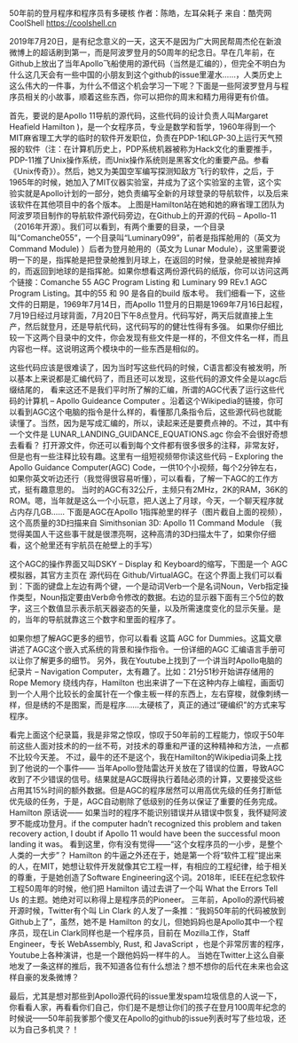 50年前的登月程序和程序员有多硬核
作者：陈皓，左耳朵耗子
来自：酷壳网 CoolShell https://coolshell.cn

2019年7月20日，是有纪念意义的一天，这天不是因为广大网民帮周杰伦在新浪微博上的超话刷到第一，而是阿波罗登月的50周年的纪念日。早在几年前，在Github上放出了当年Apollo飞船使用的源代码（当然是汇编的），但完全不明白为什么这几天会有一些中国的小朋友到这个github的issue里灌水……，人类历史上这么伟大的一件事，为什么不借这个机会学习一下呢？下面是一些阿波罗登月与程序员相关的小故事，顺着这些东西，你可以把你的周末和精力用得更有价值。

首先，要说的是Apollo 11导航的源代码，这些代码的设计负责人叫Margaret Heafield Hamilton )，是一个女程序员，专业是数学和哲学，1960年得到一个MIT麻省理工大学的临时的软件开发职位，负责在PDP-1和LGP-30上运行天气预报的软件（注：在计算机历史上，PDP系统机器被称为Hack文化的重要推手，PDP-11推了Unix操作系统，而Unix操作系统则是黑客文化的重要产品。参看《Unix传奇》）。然后，她又为美国空军编写探测知敌方飞行的软件，之后，于1965年的时候，她加入了MIT仪器实验室，并成为了这个实验室的主管，这个实验实就是Apollo计划的一部分，她负责编写全新的月球登录的导航软件，以及后来该软件在其他项目中的各个版本。
上图是Hamilton站在她和她的麻省理工团队为阿波罗项目制作的导航软件源代码旁边，在Github上的开源的代码 – Apollo-11 （2016年开源）。我们可以看到，有两个重要的目录，一个目录叫“Comanche055”，一个目录叫“Luminary099”，前者是指挥舱用的（英文为 Command Module) ）后者为登月舱用的（英文为 Lunar Module），这里需要说明一下的是，指挥舱是把登录舱推到月球上，在返回的时候，登录舱是被抛弃掉的，而返回到地球的是指挥舱。如果你想看这两份源代码的纸版，你可以访问这两个链接：Comanche 55 AGC Program Listing 和 Luminary 99 REv.1 AGC Program Listing。其中的55 和 90 是各自的build 版本号。
我们细看一下，这些文件的日期是，1969年7月14日，而Apollo 11登月的日期是1969年7月16日起程，7月19日经过月球背面，7月20日下午8点登月。代码写好，两天后就直接上生产，然后就登月，还是导航代码，这代码写的的健壮性得有多强。
如果你仔细比较一下这两个目录中的文件，你会发现有些文件是一样的，不但文件名一样，而且内容也一样。这说明这两个模块中的一些东西是相似的。

这些代码应该是很难读了，因为当时写这些代码的时候，C语言都没有被发明，所以基本上来说都是汇编代码了，而且还可以发现，这些代码的源文件全是以agc后缀结尾的， 看来这还不是我们平时所了解的汇编，所谓的AGC代表了运行这些代码的计算机 – Apollo Guideance Computer 。沿着这个Wikipedia的链接，你可以看到AGC这个电脑的指令是什么样的，看懂那几条指令后，这些源代码也就能读懂了。当然，因为是写成汇编的，所以，读起来还是要费点神的。不过，其中有一个文件是 LUNAR_LANDING_GUIDANCE_EQUATIONS.agc 你会不会很好奇想去看看？
打开源文件，你还可以看到每个文件都有很多很多的注释，非常友好，但是也有一些注释比较有趣。这里有一组短视频带你读这些代码 – Exploring the Apollo Guidance Computer(AGC) Code，一供10个小视频，每个2分钟左右，如果你英文听边还行（我觉得很容易听懂），可以看看，了解一下AGC的工作方式，挺有趣意思的。
当时的AGC有32公斤，主频只有2MHz，2K的RAM，36K的ROM。嗯，当年就是这么一个小玩意，把人送上了月球，今天，一个聊天程序就占内存几GB……
下面是AGC在Apollo 1指挥舱里的样子（图片截自上面的视频），这个高质量的3D扫描来自 Simithsonian 3D: Apollo 11 Command Module （我觉得美国人干这些事干就是很漂亮啊，这种高清的3D扫描太牛了，如果你仔细看，这个舱里还有宇航员在舱壁上的手写）

这个AGC的操作界面又叫DSKY – Display 和 Keyboard的缩写，下图是一个 AGC 模拟器，其官方主页在 源代码在 Github/VirtualAGC。在这个界面上我们可以看到：下面的键盘上左边有两个键，一个是动词Verb一个是名词Noun，Verb指定操作类型，Noun指定要由Verb命令修改的数据。右边的显示器下面有三个5位的数字，这三个数值显示表示航天器姿态的矢量，以及所需速度变化的显示矢量。是的，当年的导航就靠这三个数字和里面的程序了。

如果你想了解AGC更多的细节，你可以看看 这篇 AGC for Dummies。这篇文章讲述了AGC这个嵌入式系统的背景和操作指令。一份详细的AGC 汇编语言手册可以让你了解更多的细节。
另外，我在Youtube上找到了一个讲当时Apollo电脑的纪录片 – Navigation Computer，太有趣了。比如：21分51秒开始讲存储用的 Rope Memory 绕线内存，Hamilton 也出来讲了一下在这种内存上编程，画面切到一个人用个比较长的金属针在一个像主板一样的东西上，左右穿梭，就像刺绣一样，但是绣的不是图案，而是程序……太硬核了，真正的通过“硬编织”的方式来写程序。

看完上面这个纪录篇，我是非常之惊叹，惊叹于50年前的工程能力，惊叹于50年前这些人面对技术的的一丝不苟，对技术的尊重和严谨的这种精神和方法，一点都不比较今天差。
不过，最牛的还不是这个，我在Hamilton的Wikipedia词条上找到了他说的一个事件—— 当年Apollo登陆雷达开关放在了错误的位置，导致AGC收到了不少错误的信号。结果就是AGC既得执行着陆必须的计算，又要接受这些占用其15%时间的额外数据。但是AGC的程序居然可以用高优先级的任务打断低优先级的任务，于是，AGC自动剔除了低级别的任务以保证了重要的任务完成。Hamilton 原话说—— 如果当时的程序不能识别错误并从错误中恢复，我怀疑阿波罗不能成功登月。if the computer hadn’t recognized this problem and taken recovery action, I doubt if Apollo 11 would have been the successful moon landing it was。
看到这里，你有没有觉得——“这个女程序员的一小步，是整个人类的一大步”？
Hamilton 的牛逼之外还在于，她是第一个将“软件工程”提出来的人，在MIT，她想让软件开发就像其它工程一样，有相应的工程纪律，给于相关的尊重，于是她创造了Software Engineering这个词。2018年，IEEE在纪念软件工程50周年的时候，他们把 Hamilton 请过去讲了一个叫 What the Errors Tell Us 的主题。她绝对可以称得上是程序员的Pioneer。
三年前，Apollo的源代码被开源时候，Twitter有个叫 Lin Clark 的人发了一条推：“我妈50年前的代码被放到Github上了”，虽然，她不是 Hamilton 的女儿，但她妈妈也是Apollo其中一个程序员，现在Lin Clark同样也是一个程序员，目前在 Mozilla工作，Staff Engineer，专长 WebAssembly, Rust, 和 JavaScript ，也是个非常厉害的程序，Youtube上各种演讲，也是一个跟他妈妈一样牛的人。
当她在Twitter上这么自豪地发了一条这样的推后，我不知道各位有什么想法？想不想你的后代在未来也会这样自豪的发条微博？

最后，尤其是想对那些到Apollo源代码的issue里发spam垃圾信息的人说一下，你看看人家，再看看你们自己，你们是不是想让你们的孩子在登月100周年纪念的时候说——50年前我爹那个傻叉在Apollo的github的issue列表时写了些垃圾，还以为自己多机灵？！